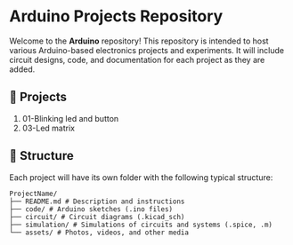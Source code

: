 # Arduino Projects Repository

Welcome to the **Arduino** repository! This repository is intended to host various Arduino-based electronics projects and experiments. It will include circuit designs, code, and documentation for each project as they are added.

## 🔧 Projects

1. 01-Blinking led and button
3. 03-Led matrix
## 📁 Structure

Each project will have its own folder with the following typical structure:

```
ProjectName/
├── README.md # Description and instructions
├── code/ # Arduino sketches (.ino files)
├── circuit/ # Circuit diagrams (.kicad_sch)
├── simulation/ # Simulations of circuits and systems (.spice, .m)
└── assets/ # Photos, videos, and other media
 ``` 